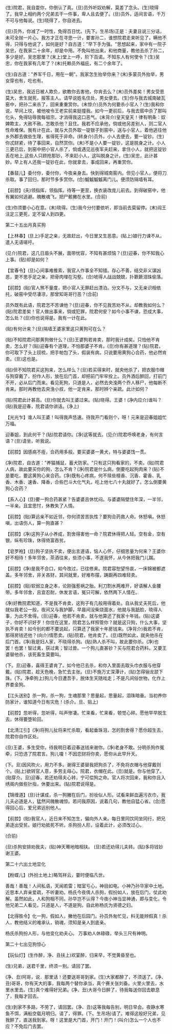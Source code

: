 <!-- { "loadSidebar": true } -->
(生)院君，我自耍你，你倒认了真。(旦)员外听奴劝解，莫差了念头。(生)晓得了。我早上相约两个兄弟去干一件事，卑人且去便了。(旦)员外，适间言语，千万不可与他每说。(生)晓得了，你自进去。

(旦)员外，你减了一时性，免得百日忧。(先下。生吊场)正是：夫妻且说三分话，未可全抛一片心。我方才正在寻思一计，要害孙二，谁想院君走来听见了，瞒他不得，只得与他说了，如何是好？自古道："早下手为强。"思想起来，家中有一院子吴忠，在我家二十余年，却是中用。不免叫他出来，和他商量，教他去杀了孙二，多少是好。吴忠那里？(末上)堂上一呼，阶下百诺。不知东人有何使令？(生)吴忠，你在我家有几年了？(末)托赖员外福庇，有二个余年了。

(生)自古道："养军千日，用在一朝"。我家怎生抬举你来？(末)多蒙员外抬举，男女穿也有，吃也有。

(生)吴忠，我近日被人欺负，欲教你去害他，你肯去么？(末)员外差矣！男女受恩莫大，舍生就死，报答主人。请早说姓名住处，男女便去。(生)你与我去城南破瓦窑中，把孙二来杀了，回来重重赏你。(末惊介)员外为何要杀小官人？(生)我和你说，早间上坟，被他唆令王老实前来挺撞我。如今一更前后，与我去窑中杀了那叫化头，免得玷辱我每祖宗，才消得我这口恶气。(末背介)皇天皇天！律有明条：奴婢欺主，大赦不赦。怎敢杀他？且住。我若不应承他，倘或他另差别人，则二官人性命难保。我有计在此，就与大员外取一锭银子到窑中，送与小官人，着他逃往他乡外郡去做些生理，省得死于非命。(转身介)员外，小人去便去，要一锭钞。(生)你忒财紧，待了事回来，自然赏你。(末)不是小人要一锭钞，这是脱身之计。小人三更已后，到窑中把小官人杀了，倘或遇见巡夜军夫赶来，拿住小人，就把这锭钞丢在地上,这些人只顾抢那钞，不来赶小人，这叫脱身之计。(生)吴忠，此计甚妙。早上有人还我一锭钞在此，你就拿去，事成回来，再重赏你。

【番鼓儿】委付你，委付你，今夜亲身去。快到得城南窑内。但见小官人，便将刀杀取。事了回归，那时节多多赏你。(合)魆魆魆魆离门儿。便须防隔墙有耳。

【前腔】(夫)领指挥，领指挥。待等一更至，换衣装改庞儿前去。到得破窑中，他有翼如何逃避。魄散魂飞，把尸骸撇在水里。(合前)

(生)你须要小心在意。(末)晓得。(生)我今分付要依听，即当前去莫留停。(末)阎王注定三更死，定不留人到四更。

第二十五出月真买狗

【上林春】(旦上)手足之亲，无故赶出，今日里又生恶意。(贴上)娘行力谏不从，遣人无语嗟吁。

(见介)院君，这几日眉头不展，面带忧容，不知有甚烦恼？(旦)迎春，你不知我心上事。(贴)却是如何？

【宜春令】(旦)心间事难推索，我官人作事全不知错。存心不善，结交非义谋凶恶，更不思手足之亲，把骨肉埋在沟壑。(合)唬得人战战兢兢，扑簌簌泪珠偷落。

【前腔】(贴)官人煞不量度，把小官人无罪赶出漂泊。分文不与，又无亲识相依托，破窑中受尽凄凉，那曾知哥哥行恶？(合前)

员外既有此语，院君怎不苦谏他？(旦)迎春，你不见我苦劝不从，却教我如何么？(贴)院君差矣！官人做出事来，倘或犯罪，院君何安？如今小事不谏，恐成大事，怎么处？(旦)你也说得是。我有一计在此。

(贴)有何计来？(旦)隔墙王婆家里这只黄狗可在么？

(贴)不知院君问那黄狗做什么？(旦)王婆狗若肯卖，那时我计成矣。只怕他不肯卖，怎么好？(贴)迎春有个道理，不怕那婆子不肯。(旦)你有甚道理？(贴)院君，你可取下了头上钗梳，把手帕包了头，假装有病，只说要用黄狗心合药，他必然肯卖。(旦)这也是。

(贴)但不知院君买这狗来，怎么样么？(旦)若买得来时，就央他杀了，把衣服巾帽与狗穿戴了，扮作人形，放在后门首，却把前门牢牢拴上。员外酒后醉回，打前门不开，必从后门而来。看见死狗，只道是人，必然去央浼两个乔人移尸，他每断不肯来。那时再教他去央浼小叔，他一定肯来，那时辨个亲疏。此计如何？

(贴)院君此计甚高。(旦)你就去叫王婆过来。(贴)晓得。王婆！(净内应介)谁叫？(贴)我是迎春，院君请你讲话。(净上)

【光光乍】谁人叫王婆！叫得我声恁速。待我开门看则个，呀！元来是迎春姐姐忙万福。

迎春姐，到此何干？(贴)院君请你。(净)这等就去。(见介)院君呼唤老身，有何言语？(旦)请坐，听我说。

【前腔】因感病不痊，合药用多般。要买婆婆一黄犬，特与婆婆饯一贯。

(净)院君，自古道："养猫捕鼠，蓄犬防家。"只有这只狗看家的，不卖。(贴)院君人病，故此要买你的狗，怎么不肯？(净)院君是什么病，倒要吃起狗肉来？(贴)不是要吃，要这黄狗心来合药。(净)既有心疼病，何不赎些檀香、沉香、霍香、乳香、木香、速香、降香，合些巴斗大化气丸，吃上他七八十丸就好了。怎么倒要黄狗心合药？

【系人心】(旦)要一狗合药甚紧？告婆婆且休忧闷。与婆婆隔壁住年深，一半邻，一半亲。且宜思忖，休教失了人情。

【前腔】(贴)算远亲不如近邻，你何须苦苦执性？要狗合药救人命。休怒嗔，休怒嗔，出语伤人，算一狗直甚？

【前腔】(净)这狗子从小养成，割舍得害他一命？院君休得把人轻。空有金，空有银，纵有珍珠，休得倚富吞贫。

【皂罗袍】(旦)狗子坚执不卖，便出言道语，恼人心怀，仔细思量为何来？王婆你好不相待！多年邻舍，茶酒往来，些须小事，不遂我怀，从今休把我门儿踹。

【前腔】(净)是我不合口，如今改过，已往修来。院君容恕望怜哀，一床锦被都遮盖。多年邻舍，非关吝财，其间就里，好难布摆，踌蹰再四难轻卖。

【前腔】(贴)软弱立身之本，论刚强惹祸之胎。利刀割水两难开，好语解人金腰带。多年邻舍，且宜忍耐，休发言语，冤只可解，依然两下人情在。

(净)好教院君知道，不是我不肯卖，这狗子有几般用得着处。自从我丈夫死后，他就似我老公一般，夜间又与我护脚，早晨间没柴烧面水，他就与我舐脸，晓得人事，为此不舍得。(旦)迎春，他若不肯卖，就与他算还了我家十年钱。(贴)这婆子，你好不识好歹！你住在这里，院君怎么样照管你？就是这只狗，什么大事，坚执不肯卖！如今别的都不要说起，只算还了我家十年房钱来。(净背介)我若不肯，那得房钱还他？(向介)情愿卖。(贴)院君，他肯卖了。(旦)既然如此，就央他杀在后门首。(净)我是妇人家，不晓得杀狗。(贴)熟人杀不叫，故此要你杀。(净)也罢！也罢！智过禽，获过禽；智过兽。一个狗儿直甚钞？买与院君合药料。又要王婆替他杀，该死畜生莫要叫。

(下。旦)迎春，喜得王婆肯了。如今他已去杀，和你入里面去取头巾衣服与他穿戴。(贴)院君，趁天色晚，急忙去主张。(旦)不施万丈深潭计，(贴)怎得骊龙颔下珠。(下。净牵狗上)狗儿今日遭吾手，脱体生天随戏走；不是凡间俗世物，化作上界娄金狗。

【江头送别】杀一狗，杀一狗，生魂那里？思量起，思量起，泪珠暗垂。当初养你防家计，谁知道今日有灾危！(杀介。旦、贴上)

【前腔】忽听得，忽听得，叫声惨凄。忙来看，忙来看，顿觉心碎。愿他早早脱生去，休得要堕轮回。

【北清江引】(净)将狗儿扯将来忙杀取，看起垂珠泪，怎的割舍得？愿你超生去，院君你自作区处。

(旦)王婆，多生受你，待我明日着迎春送钱来谢你。(净)老身不敢。分明杀狗作冤牵，只恐违了院君言。狗儿嗄！不因恋财将你卖，愿你从此早升天。

(下。旦)因风吹火，用力不多。谢得王婆替我把狗杀了，不免将衣帽与他穿戴则个。(贴上)欲转官人意，多劳主母心。院君，衣帽在此。(旦)就是。你与他穿了。(贴穿介。旦)迎春，若还劝得夫心转，宁可偿狗之命。官人将次回来，我和你且入绣阁内做些针指，休要出来。(贴)院君说得是。

【锦缠道】(旦)计谋成，杀一狗撇在后门，扮妆似人形。试看来鲜血遍污衣巾，我儿夫必道是人，猛然间魄散魂惊。若问我原因，说着几句，教他自猛心省。(合)愿得回心后，爱兄弟远别他人。

【前腔】(贴)我官人，近日来不知怎生，偏向外人亲。每日里同饮同坐同行，把兄弟逐出受贫。娘行劝抵死不听。杀狗扮人形，设着此计，必须改过心。

(合前)

(旦)杀狗安排劝我夫，(贴)神天蓦地暗相扶。
(旦)若还劝得儿夫转。(贴)多将钱钞谢王婆。

第二十六出土地显化

【粉蝶儿】(外扮土地上)略驾祥云，霎时便临凡世。

善哉！善哉！人间私语，天闻若雷；暗室亏心，神目如电。小神乃孙华家中土地。近思本人弃亲爱疏，不听妻劝。杨氏今夜倩人杀狗，假扮如人，放在后门，仗此劝解。虽然如此，人和狗相不同，孙华岂不认得？今夜小神当显神通，即与变化，令他兄弟二人看见，只道是人，不道是狗。自此称杨氏为贤德之妇。

【北得胜令】化一狗，假如人，撇他在后园门。孙员外匆忙见，料无能辨假真！杀人，教他结义的难承认，销魂，须知是亲人到底亲。

杨氏杀狗扮人形，与他变化劝夫心。
万事劝人休碌碌，举头三尺有神明。

第二十七出见狗惊心

【玩仙灯】(生作醉，净、丑扶上)欢宴醉，归来早，不觉黄昏至也。

(生)兄弟，送君千里，终须一别。请回了罢。

(净、丑)阿哥，说．那里话！还要送哥哥到家。(生)大家都醉了，不须送了。(净、丑)哥哥，你有天大的事，我每两个替你承当，真个赛关张刘备。火里火里去，水里水里去。(生)真个难得好兄弟。(净、丑)大哥今日醉了，待我每送你回去歇息了，我每才回去。

(生)到家不多路，不劳了，请回罢。(净、丑)这等我每告别，明日早会。夜静水寒鱼不饵，满船空载月明归。请了，得罪。(下。生吊场)请了。难得这般好兄弟，见我醉了，直送我到家。呀！这里是大门首，开门！开门！(叫介)怎么一个人也不应？不免后门去罢。

